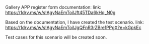Gallery APP register form documentation: 
link: https://1drv.ms/w/s!AgyNaEmToilJft45TDa6kHq_N0g

Based on the documentation, I have created the test scenario. 
link: https://1drv.ms/w/s!AgyNaEmToilJgQFnR3rZBre1PPgX?e=kGpkEc

Test cases for this scenario will be created soon. 

